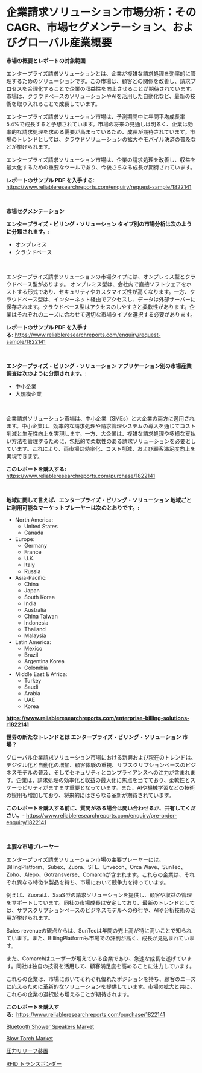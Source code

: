 <p><h1>企業請求ソリューション市場分析：そのCAGR、市場セグメンテーション、およびグローバル産業概要</h1></p><p><strong>市場の概要とレポートの対象範囲</strong></p>
<p><p>エンタープライズ請求ソリューションとは、企業が複雑な請求処理を効率的に管理するためのソリューションです。この市場は、顧客との関係を改善し、請求プロセスを合理化することで企業の収益性を向上させることが期待されています。市場は、クラウドベースのソリューションやAIを活用した自動化など、最新の技術を取り入れることで成長しています。</p><p>エンタープライズ請求ソリューション市場は、予測期間中に年間平均成長率5.4%で成長すると予想されています。市場の将来の見通しは明るく、企業は効率的な請求処理を求める需要が高まっているため、成長が期待されています。市場のトレンドとしては、クラウドソリューションの拡大やモバイル決済の普及などが挙げられます。</p><p>エンタープライズ請求ソリューション市場は、企業の請求処理を改善し、収益を最大化するための重要なツールであり、今後さらなる成長が期待されています。</p></p>
<p><strong>レポートのサンプル PDF を入手する:</strong> <a href="https://www.reliableresearchreports.com/enquiry/request-sample/1822141">https://www.reliableresearchreports.com/enquiry/request-sample/1822141</a></p>
<p>&nbsp;</p>
<p><strong>市場セグメンテーション</strong></p>
<p><strong>エンタープライズ・ビリング・ソリューション タイプ別の市場分析は次のように分類されます。:</strong></p>
<p><ul><li>オンプレミス</li><li>クラウドベース</li></ul></p>
<p>&nbsp;</p>
<p><p>エンタープライズ請求ソリューションの市場タイプには、オンプレミス型とクラウドベース型があります。 オンプレミス型は、会社内で直接ソフトウェアをホストする形式であり、セキュリティやカスタマイズ性が高くなります。一方、クラウドベース型は、インターネット経由でアクセスし、データは外部サーバーに保存されます。クラウドベース型はアクセスのしやすさと柔軟性があります。企業はそれぞれのニーズに合わせて適切な市場タイプを選択する必要があります。</p></p>
<p><strong>レポートのサンプル PDF を入手する:</strong>&nbsp;<a href="https://www.reliableresearchreports.com/enquiry/request-sample/1822141">https://www.reliableresearchreports.com/enquiry/request-sample/1822141</a></p>
<p>&nbsp;</p>
<p><strong> エンタープライズ・ビリング・ソリューション アプリケーション別の市場産業調査は次のように分類されます。:</strong></p>
<p><ul><li>中小企業</li><li>大規模企業</li></ul></p>
<p>&nbsp;</p>
<p><p>企業請求ソリューション市場は、中小企業（SMEs）と大企業の両方に適用されます。中小企業は、効率的な請求処理や請求管理システムの導入を通じてコスト削減と生産性向上を実現します。一方、大企業は、複雑な請求処理や多様な支払い方法を管理するために、包括的で柔軟性のある請求ソリューションを必要としています。これにより、両市場は効率化、コスト削減、および顧客満足度向上を実現できます。</p></p>
<p><strong>このレポートを購入する:</strong>&nbsp; <a href="https://www.reliableresearchreports.com/purchase/1822141">https://www.reliableresearchreports.com/purchase/1822141</a></p>
<p>&nbsp;</p>
<p><strong>地域に関して言えば、エンタープライズ・ビリング・ソリューション 地域ごとに利用可能なマーケットプレーヤーは次のとおりです。:</strong></p>
<p><ul>
    <li>
        North America:
        <ul>
            <li>United States</li>
            <li>Canada</li>
        </ul>
    </li>
    <li>
        Europe:
        <ul>
            <li>Germany</li>
            <li>France</li>
            <li>U.K.</li>
            <li>Italy</li>
            <li>Russia</li>
        </ul>
    </li>
    <li>
        Asia-Pacific:
        <ul>
            <li>China</li>
            <li>Japan</li>
            <li>South Korea</li>
            <li>India</li>
            <li>Australia</li>
            <li>China Taiwan</li>
            <li>Indonesia</li>
            <li>Thailand</li>
            <li>Malaysia</li>
        </ul>
    </li>
    <li>
        Latin America:
        <ul>
            <li>Mexico</li>
            <li>Brazil</li>
            <li>Argentina Korea</li>
            <li>Colombia</li>
        </ul>
    </li>
    <li>
        Middle East & Africa:
        <ul>
            <li>Turkey</li>
            <li>Saudi</li>
            <li>Arabia</li>
            <li>UAE</li>
            <li>Korea</li>
        </ul>
    </li>
    </ul></p>
<p><strong><a href="https://www.reliableresearchreports.com/enterprise-billing-solutions-r1822141">https://www.reliableresearchreports.com/enterprise-billing-solutions-r1822141</a></strong>&nbsp;</p>
<p><strong>世界の新たなトレンドとは エンタープライズ・ビリング・ソリューション 市場？</strong></p>
<p><p>グローバル企業請求ソリューション市場における新興および現在のトレンドは、デジタル化と自動化の増加、顧客体験の重視、サブスクリプションベースのビジネスモデルの普及、そしてセキュリティとコンプライアンスへの注力が含まれます。企業は、請求処理の効率化と収益の最大化に焦点を当てており、柔軟性とスケーラビリティがますます重要となっています。また、AIや機械学習などの技術の採用も増加しており、将来的にはさらなる革新が期待されています。</p></p>
<p><strong>このレポートを購入する前に、質問がある場合は問い合わせるか、共有してください。</strong>- <a href="https://www.reliableresearchreports.com/enquiry/pre-order-enquiry/1822141">https://www.reliableresearchreports.com/enquiry/pre-order-enquiry/1822141</a></p>
<p>&nbsp;</p>
<p><strong>主要な市場プレーヤー</strong></p>
<p><p>エンタープライズ請求ソリューション市場の主要プレーヤーには、BillingPlatform、Subex、Zuora、STL、Envecon、Orca Wave、SunTec、Zoho、Alepo、Gotransverse、Comarchが含まれます。これらの企業は、それぞれ異なる特徴や製品を持ち、市場において競争力を持っています。</p><p>例えば、Zuoraは、SaaS型の請求ソリューションを提供し、顧客や収益の管理をサポートしています。同社の市場成長は安定しており、最新のトレンドとしては、サブスクリプションベースのビジネスモデルへの移行や、AIや分析技術の活用が挙げられます。</p><p>Sales revenueの観点からは、SunTecは年間の売上高が特に高いことで知られています。また、BillingPlatformも市場での評判が高く、成長が見込まれています。</p><p>また、Comarchはユーザーが増えている企業であり、急速な成長を遂げています。同社は独自の技術を活用して、顧客満足度を高めることに注力しています。</p><p>これらの企業は、市場においてそれぞれ優れたポジションを持ち、顧客のニーズに応えるために革新的なソリューションを提供しています。市場の拡大と共に、これらの企業の選択肢も増えることが期待されます。</p></p>
<p><strong>このレポートを購入する:</strong>&nbsp;&nbsp;<a href="https://www.reliableresearchreports.com/purchase/1822141">https://www.reliableresearchreports.com/purchase/1822141</a></p>
<p><p><a href="https://www.linkedin.com/pulse/analyzing-bluetooth-shower-speakers-market-global-industry-lsy0e?trackingId=CiKduc6r7iFtoCJjpGUG0w%3D%3D">Bluetooth Shower Speakers Market</a></p><p><a href="https://www.linkedin.com/pulse/analyzing-blow-torch-market-global-industry-perspective-dfqce?trackingId=MIe3E23rdVu1tojdRpEO3A%3D%3D">Blow Torch Market</a></p><p><a href="https://medium.com/@nicholasallan19/2024%E5%B9%B4%E3%81%8B%E3%82%892031%E5%B9%B4%E3%81%BE%E3%81%A7%E3%81%AE%E6%9C%9F%E9%96%93%E3%81%AB%E4%BA%88%E6%B8%AC%E3%81%95%E3%82%8C%E3%82%8B%E5%9C%A7%E5%8A%9B%E8%A7%A3%E6%94%BE%E8%A3%85%E7%BD%AE%E5%B8%82%E5%A0%B4%E3%81%AE%E3%83%88%E3%83%AC%E3%83%B3%E3%83%89%E3%81%A8%E5%B8%82%E5%A0%B4%E5%88%86%E6%9E%90-e4d604fde502">圧力リリーフ装置</a></p><p><a href="https://medium.com/@jackieshlerin98056/rfid%E3%83%88%E3%83%A9%E3%83%B3%E3%82%B9%E3%83%9D%E3%83%B3%E3%83%80%E3%83%BC%E5%B8%82%E5%A0%B4%E8%AA%BF%E6%9F%BB%E3%83%AC%E3%83%9D%E3%83%BC%E3%83%88-%E3%81%9D%E3%81%AE%E6%AD%B4%E5%8F%B2%E3%81%A82024%E5%B9%B4%E3%81%8B%E3%82%892031%E5%B9%B4%E3%81%BE%E3%81%A7%E3%81%AE%E4%BA%88%E6%B8%AC-a707ecf07c63">RFID トランスポンダー</a></p></p>